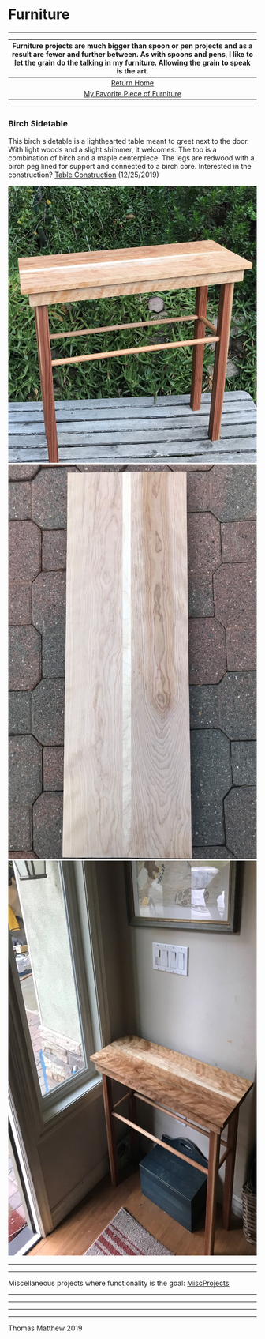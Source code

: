 # Furniture
_________  


|  Furniture projects are much bigger than spoon or pen projects and as a result are fewer and further between. As with spoons and pens, I like to let the grain do the talking in my furniture. Allowing the grain to speak is the art.  |
|  :---:  |
|  [Return Home](index.md)  |
|  [My Favorite Piece of Furniture](#birch-sidetable)  |  

_________  

### Birch Sidetable

This birch sidetable is a lighthearted table meant to greet next to the door. With light woods and a slight shimmer, it welcomes. The top is a combination of birch and a maple centerpiece. The legs are redwood with a birch peg lined for support and connected to a birch core. Interested in the construction? [Table Construction](SideTableCreation.md)  (12/25/2019)

<img src="Furniture/SidetablePlantBackground.JPG" height="561" width="508">  

<img src="Furniture/SidetableCreation/SidetableTopUnlacored.JPG" height="800" width="600">
  
<img src="Furniture/SidetableInHouse.JPG" height="800" width="600">

_________  

_________  


Miscellaneous projects where functionality is the goal: [MiscProjects](MiscellaneousItems.md)  

_________  

_________  

_________  

_________  


Thomas Matthew 2019